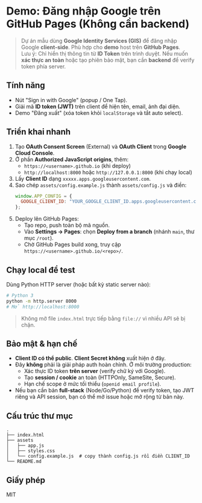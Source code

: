 # Demo: Đăng nhập Google trên GitHub Pages (Không cần backend)

> Dự án mẫu dùng **Google Identity Services (GIS)** để đăng nhập Google **client-side**. Phù hợp cho **demo** host trên **GitHub Pages**.  
> Lưu ý: Chỉ hiển thị thông tin từ **ID Token** trên trình duyệt. Nếu muốn **xác thực an toàn** hoặc tạo phiên bảo mật, bạn cần **backend** để verify token phía server.

## Tính năng
- Nút "Sign in with Google" (popup / One Tap).
- Giải mã **ID token (JWT)** trên client để hiện tên, email, ảnh đại diện.
- Demo "Đăng xuất" (xóa token khỏi `localStorage` và tắt auto select).

## Triển khai nhanh
1. Tạo **OAuth Consent Screen** (External) và **OAuth Client** trong **Google Cloud Console**.
2. Ở phần **Authorized JavaScript origins**, thêm:
   - `https://<username>.github.io` (khi deploy)
   - `http://localhost:8000` hoặc `http://127.0.0.1:8000` (khi chạy local)
3. Lấy **Client ID** dạng `xxxxx.apps.googleusercontent.com`.
4. Sao chép `assets/config.example.js` thành `assets/config.js` và điền:
   ```js
   window.APP_CONFIG = {
     GOOGLE_CLIENT_ID: "YOUR_GOOGLE_CLIENT_ID.apps.googleusercontent.com",
   };
   ```
5. Deploy lên GitHub Pages:
   - Tạo repo, push toàn bộ mã nguồn.
   - Vào **Settings → Pages**: chọn **Deploy from a branch** (nhánh `main`, thư mục `/root`).
   - Chờ GitHub Pages build xong, truy cập `https://<username>.github.io/<repo>/`.

## Chạy local để test
Dùng Python HTTP server (hoặc bất kỳ static server nào):
```bash
# Python 3
python -m http.server 8000
# Mở http://localhost:8000
```
> Không mở file `index.html` trực tiếp bằng `file://` vì nhiều API sẽ bị chặn.

## Bảo mật & hạn chế
- **Client ID có thể public**. **Client Secret không** xuất hiện ở đây.
- Đây **không** phải là giải pháp auth hoàn chỉnh. Ở môi trường production:
  - Xác thực ID token **trên server** (verify chữ ký với Google).
  - Tạo **session / cookie** an toàn (HTTPOnly, SameSite, Secure).
  - Hạn chế scope ở mức tối thiểu (`openid email profile`).
- Nếu bạn cần bản **full-stack** (Node/Go/Python) để verify token, tạo JWT riêng và API session, bạn có thể mở issue hoặc mở rộng từ bản này.

## Cấu trúc thư mục
```
.
├── index.html
├── assets
│   ├── app.js
│   ├── styles.css
│   └── config.example.js  # copy thành config.js rồi điền CLIENT_ID
└── README.md
```

## Giấy phép
MIT
